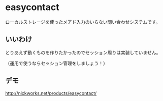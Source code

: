easycontact
===========

ローカルストレージを使ったメアド入力のいらない問い合わせシステムです。


いいわけ
---------------

とりあえず動くものを作りたかったのでセッション周りは実装していません。

（運用で使うならセッション管理をしましょう！）


デモ
---------------

http://nickworks.net/products/easycontact/


